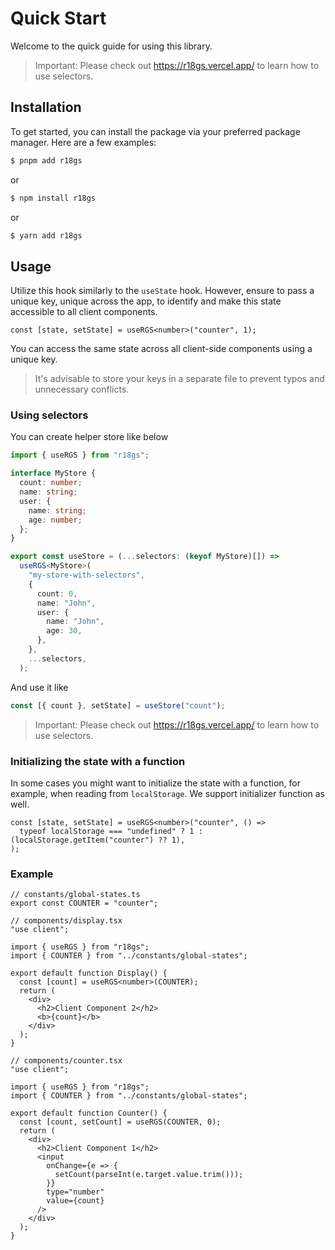 # Quick Start

Welcome to the quick guide for using this library.

> Important: Please check out https://r18gs.vercel.app/ to learn how to use selectors.

## Installation

To get started, you can install the package via your preferred package manager. Here are a few examples:

```bash
$ pnpm add r18gs
```

or

```bash
$ npm install r18gs
```

or

```bash
$ yarn add r18gs
```

## Usage

Utilize this hook similarly to the `useState` hook. However, ensure to pass a unique key, unique across the app, to identify and make this state accessible to all client components.

```tsx
const [state, setState] = useRGS<number>("counter", 1);
```

You can access the same state across all client-side components using a unique key.

> It's advisable to store your keys in a separate file to prevent typos and unnecessary conflicts.

### Using selectors

You can create helper store like below

```ts
import { useRGS } from "r18gs";

interface MyStore {
  count: number;
  name: string;
  user: {
    name: string;
    age: number;
  };
}

export const useStore = (...selectors: (keyof MyStore)[]) =>
  useRGS<MyStore>(
    "my-store-with-selectors",
    {
      count: 0,
      name: "John",
      user: {
        name: "John",
        age: 30,
      },
    },
    ...selectors,
  );
```

And use it like

```ts
const [{ count }, setState] = useStore("count");
```

> Important: Please check out https://r18gs.vercel.app/ to learn how to use selectors.

### Initializing the state with a function

In some cases you might want to initialize the state with a function, for example, when reading from `localStorage`. We support initializer function as well.

```tsx
const [state, setState] = useRGS<number>("counter", () =>
  typeof localStorage === "undefined" ? 1 : (localStorage.getItem("counter") ?? 1),
);
```

### Example

```tsx
// constants/global-states.ts
export const COUNTER = "counter";
```

```tsx
// components/display.tsx
"use client";

import { useRGS } from "r18gs";
import { COUNTER } from "../constants/global-states";

export default function Display() {
  const [count] = useRGS<number>(COUNTER);
  return (
    <div>
      <h2>Client Component 2</h2>
      <b>{count}</b>
    </div>
  );
}
```

```tsx
// components/counter.tsx
"use client";

import { useRGS } from "r18gs";
import { COUNTER } from "../constants/global-states";

export default function Counter() {
  const [count, setCount] = useRGS(COUNTER, 0);
  return (
    <div>
      <h2>Client Component 1</h2>
      <input
        onChange={e => {
          setCount(parseInt(e.target.value.trim()));
        }}
        type="number"
        value={count}
      />
    </div>
  );
}
```
